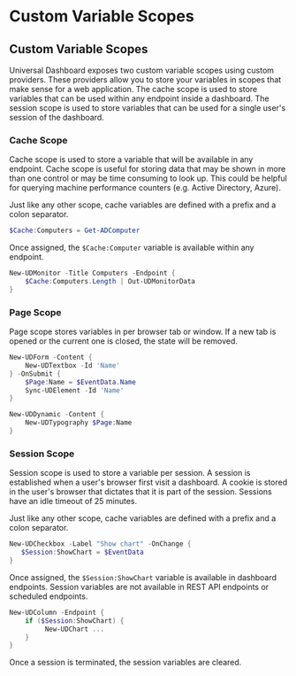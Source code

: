 # Custom Variable Scopes

## Custom Variable Scopes

Universal Dashboard exposes two custom variable scopes using custom providers. These providers allow you to store your variables in scopes that make sense for a web application. The cache scope is used to store variables that can be used within any endpoint inside a dashboard. The session scope is used to store variables that can be used for a single user's session of the dashboard.

### Cache Scope

Cache scope is used to store a variable that will be available in any endpoint. Cache scope is useful for storing data that may be shown in more than one control or may be time consuming to look up. This could be helpful for querying machine performance counters (e.g. Active Directory, Azure).

Just like any other scope, cache variables are defined with a prefix and a colon separator.

```powershell
$Cache:Computers = Get-ADComputer
```

Once assigned, the `$Cache:Computer` variable is available within any endpoint.

```powershell
New-UDMonitor -Title Computers -Endpoint {
    $Cache:Computers.Length | Out-UDMonitorData
}
```

### Page Scope&#x20;

Page scope stores variables in per browser tab or window. If a new tab is opened or the current one is closed, the state will be removed.

```powershell
New-UDForm -Content {
    New-UDTextbox -Id 'Name'
} -OnSubmit {
    $Page:Name = $EventData.Name
    Sync-UDElement -Id 'Name'
}

New-UDDynamic -Content {
    New-UDTypography $Page:Name
}
```

### Session Scope

Session scope is used to store a variable per session. A session is established when a user's browser first visit a dashboard. A cookie is stored in the user's browser that dictates that it is part of the session. Sessions have an idle timeout of 25 minutes.

Just like any other scope, cache variables are defined with a prefix and a colon separator.

```powershell
New-UDCheckbox -Label "Show chart" -OnChange {
   $Session:ShowChart = $EventData
}
```

Once assigned, the `$Session:ShowChart` variable is available in dashboard endpoints. Session variables are not available in REST API endpoints or scheduled endpoints.

```powershell
New-UDColumn -Endpoint {
    if ($Session:ShowChart) {
         New-UDChart ...
    }
}
```

Once a session is terminated, the session variables are cleared.
